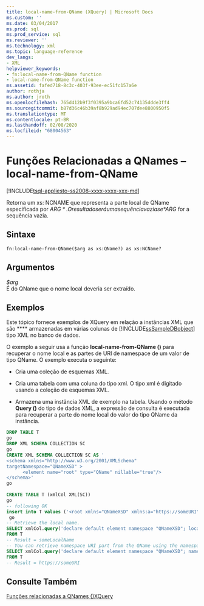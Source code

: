 ```yaml
---
title: local-name-from-QName (XQuery) | Microsoft Docs
ms.custom: ''
ms.date: 03/04/2017
ms.prod: sql
ms.prod_service: sql
ms.reviewer: ''
ms.technology: xml
ms.topic: language-reference
dev_langs:
- XML
helpviewer_keywords:
- fn:local-name-from-QName function
- local-name-from-QName function
ms.assetid: fafed718-8c3c-403f-93ee-ec51fc157a6e
author: rothja
ms.author: jroth
ms.openlocfilehash: 765d412b9f3f0395a9bca6fd52c74135ddde3ff4
ms.sourcegitcommit: b87d36c46b39af8b929ad94ec707dee8800950f5
ms.translationtype: MT
ms.contentlocale: pt-BR
ms.lasthandoff: 02/08/2020
ms.locfileid: "68004563"
---
```

# <a name="functions-related-to-qnames---local-name-from-qname"></a>Funções Relacionadas a QNames – local-name-from-QName
[!INCLUDE[tsql-appliesto-ss2008-xxxx-xxxx-xxx-md](../includes/tsql-appliesto-ss2008-xxxx-xxxx-xxx-md.md)]

  Retorna um xs: NCNAME que representa a parte local de QName especificada por *$ARG*. O resultado será uma sequência vazia se *$ARG* for a sequência vazia.  
  
## <a name="syntax"></a>Sintaxe  
  
```  
fn:local-name-from-QName($arg as xs:QName?) as xs:NCName?  
```  
  
## <a name="arguments"></a>Argumentos  
 *$arg*  
 É do QName que o nome local deveria ser extraído.  
  
## <a name="examples"></a>Exemplos  
 Este tópico fornece exemplos de XQuery em relação a instâncias XML que são **** armazenadas em várias colunas de [!INCLUDE[ssSampleDBobject](../includes/sssampledbobject-md.md)] tipo XML no banco de dados.  
  
 O exemplo a seguir usa a função **local-name-from-QName ()** para recuperar o nome local e as partes de URI de namespace de um valor de tipo QName. O exemplo executa o seguinte:  
  
-   Cria uma coleção de esquemas XML.  
  
-   Cria uma tabela com uma coluna do tipo xml. O tipo xml é digitado usando a coleção de esquemas XML.  
  
-   Armazena uma instância XML de exemplo na tabela. Usando o método **Query ()** do tipo de dados XML, a expressão de consulta é executada para recuperar a parte do nome local do valor do tipo QName da instância.  
  
```sql
DROP TABLE T  
go  
DROP XML SCHEMA COLLECTION SC  
go  
CREATE XML SCHEMA COLLECTION SC AS '  
<schema xmlns="http://www.w3.org/2001/XMLSchema"  
targetNamespace="QNameXSD" >  
      <element name="root" type="QName" nillable="true"/>  
</schema>'  
go  
  
CREATE TABLE T (xmlCol XML(SC))  
go  
-- following OK  
insert into T values ('<root xmlns="QNameXSD" xmlns:a="https://someURI">a:someLocalName</root>')  
 go  
-- Retrieve the local name.   
SELECT xmlCol.query('declare default element namespace "QNameXSD"; local-name-from-QName(/root[1])')  
FROM T  
-- Result = someLocalName  
-- You can retrieve namespace URI part from the QName using the namespace-uri-from-QName() function  
SELECT xmlCol.query('declare default element namespace "QNameXSD"; namespace-uri-from-QName(/root[1])')  
FROM T  
-- Result = https://someURI  
```  
  
## <a name="see-also"></a>Consulte Também  
 [Funções relacionadas a QNames &#40;&#41;XQuery](https://msdn.microsoft.com/library/7e07eb26-f551-4b63-ab77-861684faff71)  
  
  
